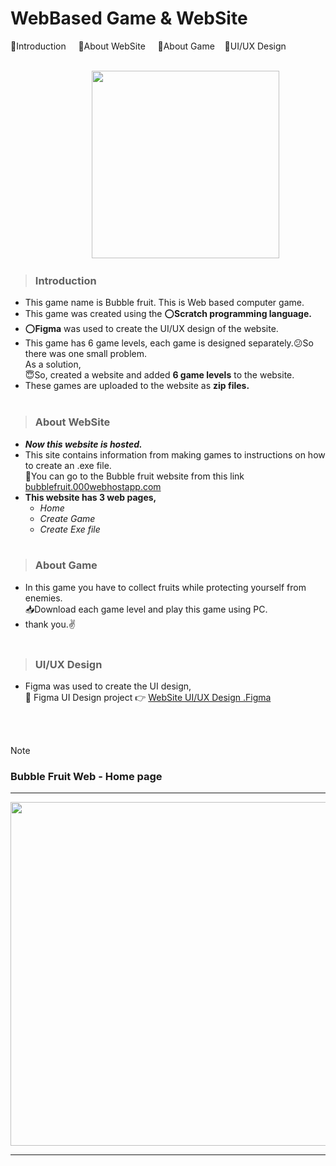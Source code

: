 # WebBased Game & WebSite

📌Introduction &nbsp;&nbsp;&nbsp; 📌About WebSite &nbsp;&nbsp;&nbsp; 📌About Game &nbsp;&nbsp;&nbsp;📌UI/UX Design <br><br>

&nbsp;&nbsp;&nbsp;&nbsp;&nbsp;&nbsp;&nbsp;&nbsp;&nbsp;&nbsp;&nbsp;&nbsp;&nbsp;&nbsp;&nbsp;&nbsp;&nbsp;&nbsp;&nbsp;&nbsp;&nbsp;&nbsp;&nbsp;&nbsp;&nbsp;&nbsp;&nbsp;&nbsp;&nbsp;&nbsp;&nbsp;&nbsp;
<img src="https://github.com/Dilan032/WebBasedGame-and-WebSiteDill/assets/131896539/524a3e41-9f48-4601-842a-a861d3b5648e" width=300 >
<br>

>### Introduction  
+ This game name is Bubble fruit. This is Web based computer game. <br>
+ This game was created using the ⭕**Scratch programming language.** <br>
+ ⭕**Figma** was used to create the UI/UX design of the website. <br>
+ This game has 6 game levels, each game is designed separately.😕So there was one small problem.<br>
As a solution, <br>
😇So, created a website and added **6 game levels** to the website.<br>
+ These games are uploaded to the website as **zip files.**<br><br>


>### About WebSite
+ ***Now this website is hosted.*** <br>
+ This site contains information from making games to instructions on how to create an .exe file. <br>
🔗You can go to the Bubble fruit website from this link [bubblefruit.000webhostapp.com](https://bubblefruit.000webhostapp.com/) <br>
+ **This website has 3 web pages,**
  - *Home*
  - *Create Game*
  - *Create Exe file* <br><br>


>### About Game
+ In this game you have to collect fruits while protecting yourself from enemies.<br>
📥Download each game level and play this game using PC. <br>
+ thank you.✌ <br><br>


>### UI/UX Design

+ Figma was used to create the UI design, <br>
  🔗 Figma UI Design project 👉 [WebSite UI/UX Design .Figma](https://www.figma.com/file/UPzGzLjsF3SDnGhJNsBVNZ/Untitled?type=design&node-id=8%3A305&mode=design&t=lT2AUVorFgXMgZUw-1)

<br><br>

> [!NOTE]  
>  ### Bubble Fruit Web - Home page
<hr>
<img src="https://github.com/Dilan032/WebBasedGame-and-WebSiteDill/issues/1#issuecomment-1952392771" width=550 > <br>
<hr>

